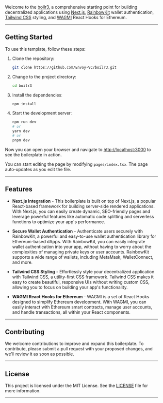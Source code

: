 Welcome to the [boilr3](https://github.com/Envoy-VC/boilr3), a comprehensive starting point for building decentralized applications using [Next.js](https://nextjs.org/), [RainbowKit](https://www.rainbowkit.com/) wallet authentication, [Tailwind CSS](https://tailwindcss.com/) styling, and [WAGMI](https://wagmi.sh/) React Hooks for Ethereum.

---

## Getting Started

To use this template, follow these steps:

1. Clone the repository:
   ```bash
   git clone https://github.com/Envoy-VC/boilr3.git
   ```
2. Change to the project directory:
   ```bash
   cd boilr3
   ```
3. Install the dependencies:

   ```bash
   npm install
   ```

4. Start the development server:
   ```bash
   npm run dev
   # or
   yarn dev
   # or
   pnpm dev
   ```

Now you can open your browser and navigate to [http://localhost:3000](http://localhost:3000) to see the boilerplate in action.

You can start editing the page by modifying `pages/index.tsx`. The page auto-updates as you edit the file.

---

## Features

- **Next.js Integration** - This boilerplate is built on top of Next.js, a popular React-based framework for building server-side rendered applications. With Next.js, you can easily create dynamic, SEO-friendly pages and leverage powerful features like automatic code splitting and serverless functions to optimize your app's performance.

- **Secure Wallet Authentication** - Authenticate users securely with RainbowKit, a powerful and easy-to-use wallet authentication library for Ethereum-based dApps. With RainbowKit, you can easily integrate wallet authentication into your app, without having to worry about the complexities of managing private keys or user accounts. RainbowKit supports a wide range of wallets, including MetaMask, WalletConnect, and more.

- **Tailwind CSS Styling** - Effortlessly style your decentralized application with Tailwind CSS, a utility-first CSS framework. Tailwind CSS makes it easy to create beautiful, responsive UIs without writing custom CSS, allowing you to focus on building your app's functionality.

- **WAGMI React Hooks for Ethereum** - WAGMI is a set of React Hooks designed to simplify Ethereum development. With WAGMI, you can easily interact with Ethereum smart contracts, manage user accounts, and handle transactions, all within your React components.

---

## Contributing

We welcome contributions to improve and expand this boilerplate. To contribute, please submit a pull request with your proposed changes, and we'll review it as soon as possible.

---

## License

This project is licensed under the MIT License. See the [LICENSE](./LICENSE) file for more information.

---
